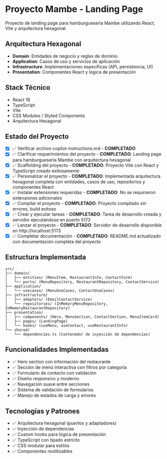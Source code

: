 # Proyecto Mambe - Landing Page

Proyecto de landing page para hamburguesería Mambe utilizando React, Vite y arquitectura hexagonal.

## Arquitectura Hexagonal
- **Domain**: Entidades de negocio y reglas de dominio
- **Application**: Casos de uso y servicios de aplicación
- **Infrastructure**: Implementaciones específicas (API, persistencia, UI)
- **Presentation**: Componentes React y lógica de presentación

## Stack Técnico
- React 18
- TypeScript
- Vite
- CSS Modules / Styled Components
- Arquitectura Hexagonal

## Estado del Proyecto
- [x] ✅ Verificar archivo copilot-instructions.md - **COMPLETADO**
- [x] ✅ Clarificar requerimientos del proyecto - **COMPLETADO**: Landing page para hamburguesería Mambe con arquitectura hexagonal
- [x] ✅ Scaffolding del proyecto - **COMPLETADO**: Proyecto Vite con React y TypeScript creado exitosamente
- [x] ✅ Personalizar el proyecto - **COMPLETADO**: Implementada arquitectura hexagonal completa con entidades, casos de uso, repositorios y componentes React
- [x] ✅ Instalar extensiones requeridas - **COMPLETADO**: No se requirieron extensiones adicionales
- [x] ✅ Compilar el proyecto - **COMPLETADO**: Proyecto compilado sin errores, build exitoso
- [x] ✅ Crear y ejecutar tareas - **COMPLETADO**: Tarea de desarrollo creada y servidor ejecutándose en puerto 5173
- [x] ✅ Lanzar el proyecto - **COMPLETADO**: Servidor de desarrollo disponible en http://localhost:5173
- [x] ✅ Completar documentación - **COMPLETADO**: README.md actualizado con documentación completa del proyecto

## Estructura Implementada

```
src/
├── domain/
│   ├── entities/ (MenuItem, RestaurantInfo, ContactForm)
│   └── ports/ (MenuRepository, RestaurantRepository, ContactService)
├── application/
│   └── usecases/ (MenuUseCases, ContactUseCases)
├── infrastructure/
│   ├── adapters/ (EmailContactService)
│   └── repositories/ (InMemoryMenuRepository, InMemoryRestaurantRepository)
├── presentation/
│   ├── components/ (Hero, MenuSection, ContactSection, MenuItemCard)
│   ├── pages/ (LandingPage)
│   └── hooks/ (useMenu, useContact, useRestaurantInfo)
└── shared/
    └── dependencies.ts (Contenedor de inyección de dependencias)
```

## Funcionalidades Implementadas
- ✅ Hero section con información del restaurante
- ✅ Sección de menú interactiva con filtros por categoría
- ✅ Formulario de contacto con validación
- ✅ Diseño responsivo y moderno
- ✅ Navegación suave entre secciones
- ✅ Sistema de validación de formularios
- ✅ Manejo de estados de carga y errores

## Tecnologías y Patrones
- ✅ Arquitectura hexagonal (puertos y adaptadores)
- ✅ Inyección de dependencias
- ✅ Custom hooks para lógica de presentación
- ✅ TypeScript con tipado estricto
- ✅ CSS modular para estilos
- ✅ Componentes reutilizables
